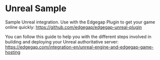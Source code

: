# Unreal Sample
Sample Unreal integration. Use with the Edgegap Plugin to get your game online quickly:
https://github.com/edgegap/edgegap-unreal-plugin

You can follow this guide to help you with the different steps involved in building and deploying your Unreal authoritative server:
https://edgegap.com/integration-en/unreal-engine-and-edgegap-game-hosting
